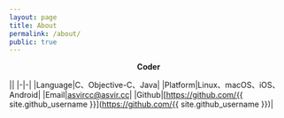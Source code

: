 ```yaml
---
layout: page
title: About
permalink: /about/
public: true
---
```

<center><b>Coder</b></center>


||
|-|-|
|Language|C、Objective-C、Java|
|Platform|Linux、macOS、iOS、Android|
|Email|[asvircc@asvir.cc](mailto://asvircc@asvir.cc)|
|Github|[https://github.com/{{ site.github_username }}](https://github.com/{{ site.github_username }})|

